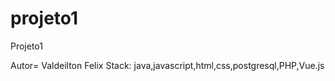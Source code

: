 # projeto1
Projeto1


Autor= Valdeilton Felix
Stack: java,javascript,html,css,postgresql,PHP,Vue.js
